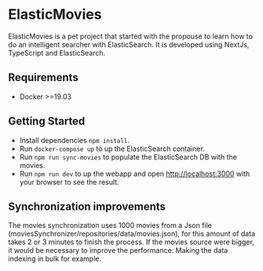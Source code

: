 # ElasticMovies

ElasticMovies is a pet project that started with the propouse to learn how to do an intelligent searcher with ElasticSearch.
It is developed using NextJs, TypeScript and ElasticSearch.

## Requirements

* Docker >=19.03 

## Getting Started

- Install dependencies ```npm install```.
- Run ```docker-compose up``` to up the ElasticSearch container.
- Run ```npm run sync-movies``` to populate the ElasticSearch DB with the movies.
- Run ```npm run dev``` to up the webapp and open [http://localhost:3000](http://localhost:3000) with your browser to see the result.

## Synchronization improvements

The movies synchronization uses 1000 movies from a Json file (moviesSynchronizer/repositories/data/movies.json), for this amount of data takes 2 or 3 minutes to finish the process.
If the movies source were bigger, it would be necessary to improve the performance. Making the data indexing in bulk for example.
